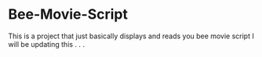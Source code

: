 # Bee-Movie-Script
This is a project that just basically displays and reads you bee movie script
I will be updating this . . .
